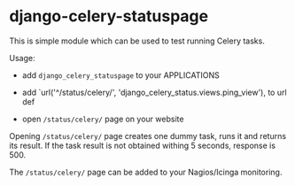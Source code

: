 
# django-celery-statuspage

This is simple module which can be used to test running Celery tasks.

Usage:

 * add `django_celery_statuspage` to your APPLICATIONS

 * add `url('^/status/celery/', 'django_celery_status.views.ping_view'),
   to url def

 * open `/status/celery/` page on your website

Opening `/status/celery/` page creates one dummy task, runs it and 
returns its result. If the task result is not obtained withing 5 seconds,
response is 500.

The `/status/celery/` page can be added to your Nagios/Icinga monitoring.

